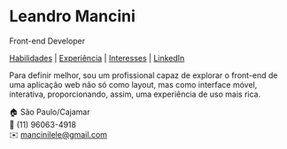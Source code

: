 # Leandro Mancini
Front-end Developer

[Habilidades](#skills) | [Experiência](#experience) | [Interesses](#interests) | [LinkedIn](https://www.linkedin.com/in/leandro-mancini-86301b44/)

Para definir melhor, sou um profissional capaz de explorar o front-end de uma aplicação web não só como layout, mas como interface móvel, interativa, proporcionando, assim, uma experiência de uso mais rica.

:house:    São Paulo/Cajamar <br>
:iphone:   (11) 96063-4918 <br>
:envelope:  mancinilele@gmail.com
